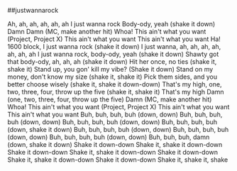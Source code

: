 ##justwannarock 

Ah, ah, ah, ah, ah, ah
I just wanna rock
Body-ody, yeah (shake it down)
Damn
Damn (MC, make another hit)
Whoa!
This ain't what you want (Project, Project X)
This ain't what you want
This ain't what you want
Ha! 1600 block, I just wanna rock (shake it down)
I just wanna, ah, ah, ah, ah, ah, ah, ah
I just wanna rock, body-ody, yeah (shake it down)
Shawty got that body-ody, ah, ah, ah (shake it down)
Hit her once, no ties (shake it, shake it)
Stand up, you gon' kill my vibe? (Shake it down)
Stand on my money, don't know my size (shake it, shake it)
Pick them sides, and you better choose wisely (shake it, shake it down-down)
That's my high, one, two, three, four, throw up the five (shake it, shake it)
That's my high
Damn (one, two, three, four, throw up the five)
Damn (MC, make another hit)
Whoa!
This ain't what you want (Project, Project X)
This ain't what you want
This ain't what you want
Buh, buh, buh, buh (down, down)
Buh, buh, buh, buh (down, down)
Buh, buh, buh, buh (down, down)
Buh, buh, buh, buh (down, shake it down)
Buh, buh, buh, buh (down, down)
Buh, buh, buh, buh (down, down)
Buh, buh, buh, buh (down, down)
Buh, buh, buh, damn (down, shake it down)
Shake it down-down
Shake it, shake it down-down
Shake it down-down
Shake it, shake it down-down
Shake it down-down
Shake it, shake it down-down
Shake it down-down
Shake it, shake it, shake
